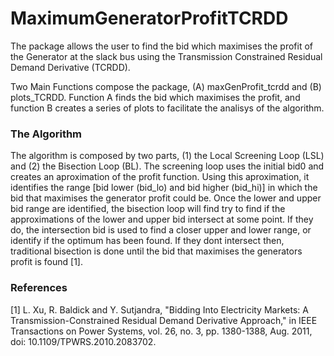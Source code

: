 # MaximumGeneratorProfitTCRDD

The package allows the user to find the bid which maximises the profit of the Generator at
the slack bus using the Transmission Constrained Residual Demand Derivative (TCRDD).

Two Main Functions compose the package, (A) maxGenProfit_tcrdd and (B) plots_TCRDD. 
Function A finds the bid which maximises the profit, and function B creates a series of 
plots to facilitate the analisys of the algorithm.

### The Algorithm

The algorithm is composed by two parts, (1) the Local Screening Loop (LSL) and (2) the 
Bisection Loop (BL). The screening loop uses the initial bid0 and creates an aproximation
of the profit function. Using this aproximation, it identifies the range [bid lower 
(bid_lo) and bid higher (bid_hi)] in which the bid that maximises the generator profit 
could be. Once the lower and upper bid range are identified, the bisection loop will find 
try to find if the approximations of the lower and upper bid intersect at some point. If 
they do, the intersection bid is used to find a closer upper and lower range, or identify 
if the optimum has been found. If they dont intersect then, traditional bisection is done 
until the bid that maximises the generators profit is found [1].

### References
[1] L. Xu, R. Baldick and Y. Sutjandra, "Bidding Into Electricity Markets:
    A Transmission-Constrained Residual Demand Derivative Approach," in IEEE
    Transactions on Power Systems, vol. 26, no. 3, pp. 1380-1388, Aug. 2011,
    doi: 10.1109/TPWRS.2010.2083702.
